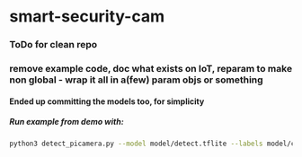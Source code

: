 # smart-security-cam

### ToDo for clean repo
### remove example code, doc what exists on IoT, reparam to make non global - wrap it all in a(few) param objs or something

#### Ended up committing the models too, for simplicity
##### Run example from demo with: 
```sh
python3 detect_picamera.py --model model/detect.tflite --labels model/coco_labels.txt
```
